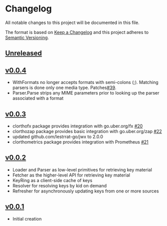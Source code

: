 # Changelog
All notable changes to this project will be documented in this file.

The format is based on [Keep a Changelog](http://keepachangelog.com/en/1.0.0/)
and this project adheres to [Semantic Versioning](http://semver.org/spec/v2.0.0.html).

## [Unreleased]

## [v0.0.4]
- WithFormats no longer accepts formats with semi-colons (;).  Matching parsers is done only one media type. Patches[#39](https://github.com/xmidt-org/clortho/issues/39).
- Parser.Parse strips any MIME parameters prior to looking up the parser associated with a format

## [v0.0.3]
- clorthofx package provides integration with go.uber.org/fx [#20](https://github.com/xmidt-org/clortho/issues/20)
- clorthozap package provides basic integration with go.uber.org/zap [#22](https://github.com/xmidt-org/clortho/issues/22)
- updated github.com/lestrrat-go/jwx to 2.0.0
- clorthometrics package provides integration with Prometheus [#21](https://github.com/xmidt-org/clortho/issues/21)

## [v0.0.2]
- Loader and Parser as low-level primitives for retrieving key material
- Fetcher as the higher-level API for retrieving key material
- KeyRing as a client-side cache of keys
- Resolver for resolving keys by kid on demand
- Refresher for asynchronously updating keys from one or more sources

## [v0.0.1]
- Initial creation

[Unreleased]: https://github.com/xmidt-org/clortho/compare/v0.0.4..HEAD
[v0.0.4]: https://github.com/xmidt-org/clortho/compare/v0.0.3...v0.0.4
[v0.0.3]: https://github.com/xmidt-org/clortho/compare/v0.0.2...v0.0.3
[v0.0.2]: https://github.com/xmidt-org/clortho/compare/v0.0.1...v0.0.2
[v0.0.1]: https://github.com/xmidt-org/clortho/releases/v0.0.1
